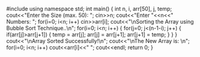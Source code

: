 #include<iostream>
using namespace std;
int main()
{
    int n, i, arr[50], j, temp;
    cout<<"Enter the Size (max. 50): ";
    cin>>n;
    cout<<"Enter "<<n<<" Numbers: ";
    for(i=0; i<n; i++)
        cin>>arr[i];
    cout<<"\nSorting the Array using Bubble Sort Technique..\n";
    for(i=0; i<n; i++)
    {
        for(j=0; j<(n-1-i); j++)
        {
            if(arr[j]>arr[j+1])
            {
                temp = arr[j];
                arr[j] = arr[j+1];
                arr[j+1] = temp;
            }
        }
    }
    cout<<"\nArray Sorted Successfully!\n";
    cout<<"\nThe New Array is: \n";
    for(i=0; i<n; i++)
        cout<<arr[i]<<" ";
    cout<<endl;
    return 0;
}
